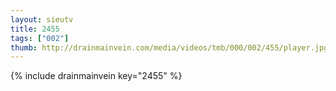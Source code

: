 ```yaml
--- 
layout: sieutv
title: 2455
tags: ["002"]
thumb: http://drainmainvein.com/media/videos/tmb/000/002/455/player.jpg
---
```

{% include drainmainvein key="2455" %} 
